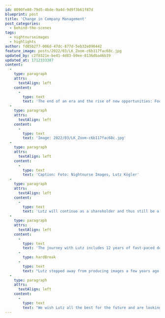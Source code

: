```yaml
---
id: 8090fe08-79d5-4bde-9a4d-9d9f3b61f87d
blueprint: post
title: 'Change in Company Management'
post_categories:
  - behind-the-scenes
tags:
  - nightnurseimages
  - highlights
author: fd85b2f7-006d-47dc-877d-5eb32e090442
feature_image: posts/2022/03/LK_Zoom-c6b117fac68c.jpg
updated_by: c2f8321e-be41-4d83-b9ee-8136dba46b39
updated_at: 1712333387
content:
  -
    type: paragraph
    attrs:
      textAlign: left
    content:
      -
        type: text
        text: 'The end of an era and the rise of new opportunities: Founder and shareholder Lutz Kögler have decided to leave operations at Nightnurse Images AG by the end of June 2022.'
  -
    type: paragraph
    attrs:
      textAlign: left
    content:
      -
        type: text
        text: 'Image: 2022/03/LK_Zoom-c6b117fac68c.jpg'
  -
    type: paragraph
    attrs:
      textAlign: left
    content:
      -
        type: text
        text: 'Caption: Foto: Nightnurse Images, Lutz Kögler'
  -
    type: paragraph
    attrs:
      textAlign: left
    content:
      -
        type: text
        text: 'Lutz will continue as a shareholder and thus still be a Member of the Board. From this position, Nightnurse Images AG and Lutz will continue the collaboration and move the company forward.'
  -
    type: paragraph
    attrs:
      textAlign: left
    content:
      -
        type: text
        text: 'The journey with Lutz includes 12 years of fast-paced development with Nightnurse Images AG: Including but not limited to, evolving from 3 to 30 employees globally, and the opening of offices in Zurich, Buenos Aries, and New York.'
      -
        type: hardBreak
      -
        type: text
        text: "Lutz stepped away from producing images a few years ago and has primarily focused on Marketing, Sales, and Business Development in the past years. By end of June 2022, Lutz's client relations and responsibilities will carefully be handed over to appropriate role fillers."
  -
    type: paragraph
    attrs:
      textAlign: left
    content:
      -
        type: text
        text: "We wish Lutz all the best for the future and are looking forward to the continued collaboration on the Board level.\_"
---
```

